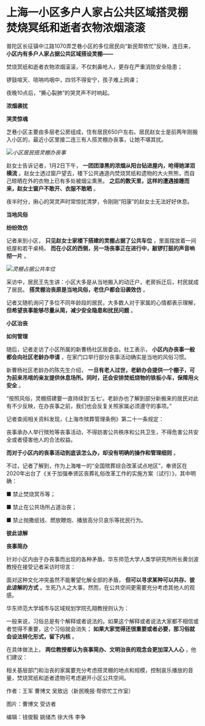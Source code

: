 # 上海一小区多户人家占公共区域搭灵棚 焚烧冥纸和逝者衣物浓烟滚滚

普陀区长征镇中江路1070弄芝巷小区的多位居民向“新民帮侬忙”反映，连日来， **小区内有多户人家占据公共区域搭设灵棚——**

焚烧冥纸和逝者衣物浓烟滚滚，不仅刺鼻呛人，更存在严重消防安全隐患；

锣鼓喧天、唢呐呜咽中，四邻不得安宁，孩子难上网课；

夜晚10点后，“撕心裂肺”的哭灵声不时响起。

**浓烟袭扰**

**哭灵惊魂**

芝巷小区主要由多层老公房组成，住有居民650户左右。居民赵女士是前两年刚搬入小区的，最近小区里接二连三有人搭灵棚办丧事，让她不堪其扰。

![](https://inews.gtimg.com/newsapp_bt/0/15600650133/1000)_小区居民搭灵棚办丧事_

赵女士告诉记者，1月2日下午， **一团团漆黑的浓烟从阳台钻进屋内，呛得她涕泪横流**
。赵女士透过窗户望去，楼下公共通道内焚烧冥纸和遗物的大火熊熊，而自己晾晒在外的衣物上已有多处被烟尘熏黑。
**之后的数天里，这样的遭遇接踵而来，赵女士窗户不敢开、衣服不敢晒** 。

夜半时分，揪心的哭灵声时常惊扰清梦，令刚刚“阳康”的赵女士无法好好休息。

**当地风俗**

**纷纷效仿**

记者来到小区， **只见赵女士家楼下搭建的灵棚占据了公共车位** ，里面摆放着一间纸屋和若干桌椅。
**而在小区的西侧，另一场丧事正在进行中，敲锣打鼓的声音响彻一片** 。

![](https://inews.gtimg.com/newsapp_bt/0/15600650134/1000)_灵棚占据公共车位_

采访中，居民王先生讲：小区大多是从当地搬入的动迁户，老房拆迁后，村民就成了居民。 **搭灵棚治丧原是当地风俗，老住户都会沿袭效仿** 。

记者又随机询问了多位不同年龄段的居民，大多数人对于家属的心情都表示理解， **但希望丧事能够尽量从简，减少安全隐患和扰民问题** 。

**小区治丧**

**如何管理**

随后，记者走访了小区所属的新曹杨社区居委会。社工表示， **小区内办丧事一般都会向社区老龄办申请** ，在家门口举行部分丧事活动确实是当地的风俗习惯。

新曹杨社区老龄办的陈先生介绍， **一旦有老人过世，老龄办会提供一个棚子，可为前来吊唁的亲友提供休息场所。同时，还会安排焚纸烧物的铁板小车，保障用火安全**
。

“按照风俗，灵棚搭建要一直持续到‘五七’。老龄办也了解到部分新搬来的居民对此有不少反映，在办丧事之前，我们也会反复关照家属必须遵守的事项。”

记者查阅相关资料发现，《上海市殡葬管理条例》第二十一条规定：

丧事承办人举行殡殓等丧事活动，不得妨害公共秩序和公共卫生，不得危害公共安全或者侵害他人的合法权益。

**而对于小区内的丧事活动到底该怎么办，却没有明确的操作和管理细则** 。

不过，记者了解到，作为上海唯一的“全国殡葬综合改革试点地区”，奉贤区在2020年出台了《关于加强奉贤区丧葬礼俗改革工作的实施方案（试行）》，其中明确：

■ 禁止焚烧冥币等；

■ 禁止在公共场所占道治丧；

■ 禁止抛撒纸钱、燃放鞭炮、播放高分贝哀乐等扰民行为。

**彼此谅解**

**丧事简办**

针对小区内由于办丧事而出现的各种矛盾，华东师范大学人类学研究所所长黄剑波教授在接受记者采访时坦言：

面对这种文化冲突虽然不能奢望化解全部的矛盾， **但可以寻求某种可以共存、彼此谅解的方式** 。生死乃人之大事，然而，在公共空间更需要充分考虑其他人的观感。

华东师范大学城市与区域规划学院孔翔教授则认为：

一般来说，习俗总是有个解释或者说法的。如果这个解释或者说法大家都不相信或者觉得不重要，这个习俗就会消失；
**如果大家觉得还很重要或者必要，那习俗就会设法转化形式，留下内核** 。

在具体做法上， **两位教授都认为丧事简办、文明治丧的观念会更加深入人心** ，他们建议：

相关基层部门和治丧的家属要充分考虑搭灵棚的地点和规模，控制哀乐播放的音量，焚烧冥纸和逝者遗物可考虑避开小区公共空间。

作者：王军 曹博文 吴致远（新民晚报·帮侬忙工作室）

图片：曹博文 受访者

编辑：钱俊毅 姚储杰 徐大伟 李争

